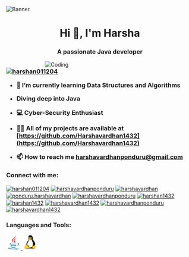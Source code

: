 ![Banner](https://res.cloudinary.com/superfolio/image/upload/v1620689979/68747470733a2f2f692e70696e696d672e636f6d2f6f726967696e616c732f63362f33332f63322f63363333633230656465383266306530636564376435373064626533613166332e676966_yjuh2s.gif)

<h1 align="center">Hi 👋, I'm Harsha</h1>
<h3 align="center">A passionate Java developer</h3>
<img align="right" alt="Coding" width="400" src="https://media.tenor.com/UttC4AITYR4AAAAd/full-stack-developer.gif" >
<h3 align="left">


<p align="left"> <a href="https://twitter.com/harshan011204" target="blank"><img src="https://img.shields.io/twitter/follow/harshan011204?logo=twitter&style=for-the-badge" alt="harshan011204" /></a> </p>

- 🌱 I’m currently learning **Data Structures and Algorithms**

- Diving deep into **Java**

- 💻 **Cyber-Security Enthusiast**

- 👨‍💻 All of my projects are available at [https://github.com/Harshavardhan1432](https://github.com/Harshavardhan1432)

- 📫 How to reach me **harshavardhanponduru@gmail.com**

<h3 align="left">Connect with me:</h3>
<p align="left">
<a href="https://twitter.com/harshan011204" target="blank"><img align="center" src="https://raw.githubusercontent.com/rahuldkjain/github-profile-readme-generator/master/src/images/icons/Social/twitter.svg" alt="harshan011204" height="30" width="40" /></a>
<a href="https://linkedin.com/in/harshavardhanponduru" target="blank"><img align="center" src="https://raw.githubusercontent.com/rahuldkjain/github-profile-readme-generator/master/src/images/icons/Social/linked-in-alt.svg" alt="harshavardhanponduru" height="30" width="40" /></a>
<a href="https://stackoverflow.com/users/harshavardhan" target="blank"><img align="center" src="https://raw.githubusercontent.com/rahuldkjain/github-profile-readme-generator/master/src/images/icons/Social/stack-overflow.svg" alt="harshavardhan" height="30" width="40" /></a>
<a href="https://fb.com/ponduru.harshavardhan" target="blank"><img align="center" src="https://raw.githubusercontent.com/rahuldkjain/github-profile-readme-generator/master/src/images/icons/Social/facebook.svg" alt="ponduru.harshavardhan" height="30" width="40" /></a>
<a href="https://instagram.com/harshavardhanponduru" target="blank"><img align="center" src="https://raw.githubusercontent.com/rahuldkjain/github-profile-readme-generator/master/src/images/icons/Social/instagram.svg" alt="harshavardhanponduru" height="30" width="40" /></a>
<a href="https://www.codechef.com/users/harshan1432" target="blank"><img align="center" src="https://cdn.jsdelivr.net/npm/simple-icons@3.1.0/icons/codechef.svg" alt="harshan1432" height="30" width="40" /></a>
<a href="https://www.hackerrank.com/harshan1432" target="blank"><img align="center" src="https://raw.githubusercontent.com/rahuldkjain/github-profile-readme-generator/master/src/images/icons/Social/hackerrank.svg" alt="harshan1432" height="30" width="40" /></a>
<a href="https://codeforces.com/profile/harshavardhan1432" target="blank"><img align="center" src="https://raw.githubusercontent.com/rahuldkjain/github-profile-readme-generator/master/src/images/icons/Social/codeforces.svg" alt="harshavardhan1432" height="30" width="40" /></a>
<a href="https://www.leetcode.com/harshavardhanponduru" target="blank"><img align="center" src="https://raw.githubusercontent.com/rahuldkjain/github-profile-readme-generator/master/src/images/icons/Social/leet-code.svg" alt="harshavardhanponduru" height="30" width="40" /></a>
<a href="https://discord.gg/harshavardhan1432" target="blank"><img align="center" src="https://raw.githubusercontent.com/rahuldkjain/github-profile-readme-generator/master/src/images/icons/Social/discord.svg" alt="harshavardhan1432" height="30" width="40" /></a>
</p>

<h3 align="left">Languages and Tools:</h3>
<p align="left"> <a href="https://www.java.com" target="_blank" rel="noreferrer"> <img src="https://raw.githubusercontent.com/devicons/devicon/master/icons/java/java-original.svg" alt="java" width="40" height="40"/> </a> <a href="https://www.linux.org/" target="_blank" rel="noreferrer"> <img src="https://raw.githubusercontent.com/devicons/devicon/master/icons/linux/linux-original.svg" alt="linux" width="40" height="40"/> </a> </p>
